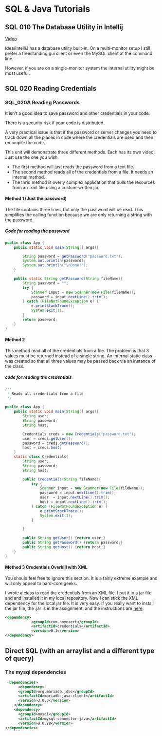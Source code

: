 # SQL & Java Tutorials
## SQL 010 The Database Utility in Intellij

[Video](https://mwsu.hosted.panopto.com/Panopto/Pages/Viewer.aspx?id=aff17ae2-57a7-49eb-b144-ae3f002a12de)

Idea/IntelliJ has a database utility built-in.  On a multi-monitor setup I still prefer a freestanding gui client or even the MySQL client at the command line.

However, if you are on a single-monitor system the internal utility might be most useful.

## SQL 020 Reading Credentials

### SQL_020A Reading Passwords

It isn't a good idea to save password and other credentials in your code.  

There is a security risk if your code is distributed.  

A very practical issue is that if the password or server changes you need to track down
all the places in code where the credentials are used and then recompile the code.

This unit will demonstrate three different methods. Each has its own video.  Just use the one you wish.

* The first method will just reads the password from a text file.
* The second method reads all of the credentials from a file.  It needs an internal method.
* The thrid method is overly complex application that pulls the resources from an .xml file using a custom-written jar.

#### Method 1 (Just the password)

The file contains three lines, but only the password will be read.  This simplifies the
calling function because we are only returning a string with the password.

##### Code for reading the password

```java
public class App {
    public static void main(String[] args){

        String password = getPassword("password.txt");
        System.out.println(password);
        System.out.println("\nDone!");
    }

    public static String getPassword(String fileName){
        String password = "";
        try {
            Scanner input = new Scanner(new File(fileName));
            password = input.nextLine().trim();
        } catch (FileNotFoundException e) {
            e.printStackTrace();
            System.exit(1);
        }
        return password;
    }
}
```

#### Method 2

This method read all of the credentials from a file.  The problem is that 3 values
must be returned instead of a single string.  An internal static class was created
so that all three values may be passed back via an instance of the class.
##### code for reading the credentials

```java
/**
 * Reads all credentials from a file
 */

public class App {
    public static void main(String[] args){
        String user;
        String password;
        String host;

        Credentials creds = new Credentials("password.txt");
        user = creds.getUser();
        password = creds.getPassword();
        host = creds.host;
    }
    static class Credentials{
        String user;
        String password;
        String host;

        public Credentials(String fileName){
            try {
                Scanner input = new Scanner(new File(fileName));
                password = input.nextLine().trim();
                user  = input.nextLine().trim();
                host = input.nextLine().trim();
            } catch (FileNotFoundException e) {
                e.printStackTrace();
                System.exit(1);
            }

        }
        
        public String getUser() {return user;}
        public String getPassword() {return password;}
        public String getHost() {return host;}
    }
}

```
#### Method 3 Credentials Overkill with XML

You should feel free to ignore this section.  It is  a fairly extreme example and will only appeal to hard-core geeks.

I wrote a class to read the credentials from an XML file.  I put it in a jar file and and installed it in my local repository.  Now I can stick the XML dependency for the local jar file.  It is very easy.  If you really want to install 
the jar file, the .jar is in the assignment, and the instructions are [here](https://github.com/noynaert/csc346handouts/blob/main/01_DataExchange/sourceCode/sqlCredentialsInXML/installCredentials.md).

```xml
<dependency>
            <groupId>com.noynaert</groupId>
            <artifactId>credentials</artifactId>
            <version>0.1</version>
</dependency>
```

## Direct SQL (with an arraylist and a different type of query)

### The mysql dependencies 

```xml
 <dependencies>
      <dependency>
      <groupId>org.mariadb.jdbc</groupId>
      <artifactId>mariadb-java-client</artifactId>
      <version>3.0.3</version>
    </dependency>
    <dependency>
      <groupId>mysql</groupId>
      <artifactId>mysql-connector-java</artifactId>
      <version>8.0.28</version>
</dependencies>
    ```
